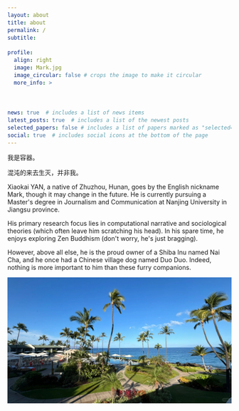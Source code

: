 ```yaml
---
layout: about
title: about
permalink: /
subtitle: 

profile:
  align: right
  image: Mark.jpg
  image_circular: false # crops the image to make it circular
  more_info: >
    
    

news: true  # includes a list of news items
latest_posts: true  # includes a list of the newest posts
selected_papers: false # includes a list of papers marked as "selected={true}"
social: true  # includes social icons at the bottom of the page
---
```


<p>我是容器。</p>
<p>混沌的来去生灭，并非我。</p>

Xiaokai YAN, a native of Zhuzhou, Hunan, goes by the English nickname Mark, though it may change in the future. He is currently pursuing a Master's degree in Journalism and Communication at Nanjing University in Jiangsu province.

His primary research focus lies in computational narrative and sociological theories (which often leave him scratching his head). In his spare time, he enjoys exploring Zen Buddhism (don't worry, he's just bragging). 

However, above all else, he is the proud owner of a Shiba Inu named Nai Cha, and he once had a Chinese village dog named Duo Duo. Indeed, nothing is more important to him than these furry companions.

<img src="/assets/img/Morning Hawaii.jpg" align = "middle" width ="800px">
